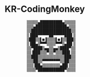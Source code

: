



# KR-CodingMonkey


              ▒▒▒▒▒▄██████████▄▒▒▒▒▒
              ▒▒▒▄██████████████▄▒▒▒
              ▒▒██████████████████▒▒
              ▒▐███▀▀▀▀▀██▀▀▀▀▀███▌▒
              ▒███▒▒▌■▐▒▒▒▒▌■▐▒▒███▒
              ▒▐██▄▒▀▀▀▒▒▒▒▀▀▀▒▄██▌▒
              ▒▒▀████▒▄▄▒▒▄▄▒████▀▒▒
              ▒▒▐███▒▒▒▀▒▒▀▒▒▒███▌▒▒
              ▒▒███▒▒▒▒▒▒▒▒▒▒▒▒███▒▒
              ▒▒▒██▒▒▀▀▀▀▀▀▀▀▒▒██▒▒▒
              ▒▒▒▐██▄▒▒▒▒▒▒▒▒▄██▌▒▒▒
              ▒▒▒▒▀████████████▀▒▒▒▒